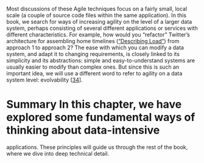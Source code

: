 
Most discussions of these Agile techniques focus on a fairly small, local scale (a couple of source
code files within the same application). In this book, we search for ways of increasing agility on
the level of a larger data system, perhaps consisting of several different applications or services
with different characteristics. For example, how would you “refactor” Twitter’s architecture for
assembling home timelines ([“Describing Load”](#sec_introduction_scalability_load)) from approach 1 to approach 2? The ease with which you can modify a data system, and adapt it to changing requirements, is closely
linked to its simplicity and its abstractions: simple and easy-to-understand systems are usually
easier to modify than complex ones. But since this is such an important idea, we will use a
different word to refer to agility on a data system level: evolvability
[[34](ch01.html#Breivold2008dm)]. # Summary In this chapter, we have explored some fundamental ways of thinking about data-intensive
applications. These principles will guide us through the rest of the book, where we dive into deep
technical detail.